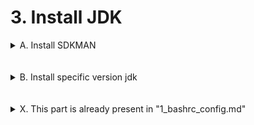 # **3. Install JDK**
<details><summary>A. Install SDKMAN</summary>

```bash
# Remove any version of java installed
sudo apt purge -y openjdk*

```

```bash
sudo apt install -y curl

```

```bash
curl -s "https://get.sdkman.io" | bash

```

```bash
source "$HOME/.sdkman/bin/sdkman-init.sh"

```

```bash
sdk version

```
</details><br><br>


<details><summary>B. Install specific version jdk</summary>

```bash
sdk list java

```

```bash
sdk install java 8.0.302-open

```

```bash
sdk install java 11.0.12-open

```

```bash
# Checking which java version is selected in the system
sdk current java

```

```bash
source ~/.bashrc

```
</details><br><br>


<details><summary>X. This part is already present in "1_bashrc_config.md"</summary>

```bash
# Switching installed java versions
echo '' >> ~/.bashrc
echo '### Dev ###' >> ~/.bashrc
echo 'alias jdk8="sdk default java 8.0.302-open"' >> ~/.bashrc
echo 'alias jdk11="sdk default java 11.0.12-open"' >> ~/.bashrc

```

```bash
source ~/.bashrc

```
</details><br><br>

